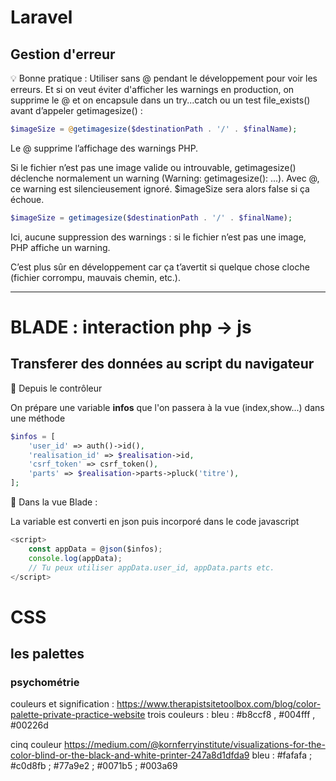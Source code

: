 # Laravel
## Gestion d'erreur

💡 Bonne pratique :
Utiliser sans @ pendant le développement pour voir les erreurs.
Et si on veut éviter d'afficher les warnings en production, on supprime le @ et on encapsule dans un try...catch ou un test file_exists() avant d’appeler getimagesize() :

```php
$imageSize = @getimagesize($destinationPath . '/' . $finalName);
```
Le @ supprime l’affichage des warnings PHP.

Si le fichier n’est pas une image valide ou introuvable, getimagesize() déclenche normalement un warning (Warning: getimagesize(): ...).
Avec @, ce warning est silencieusement ignoré. $imageSize sera alors false si ça échoue.

```php
$imageSize = getimagesize($destinationPath . '/' . $finalName);
```
Ici, aucune suppression des warnings : si le fichier n’est pas une image, PHP affiche un warning.

C’est plus sûr en développement car ça t’avertit si quelque chose cloche (fichier corrompu, mauvais chemin, etc.).

---

# BLADE : interaction php -> js

## Transferer des données au script du navigateur

🧠 Depuis le contrôleur

On prépare une variable **infos** que l'on passera à la vue (index,show...) dans une méthode

```php
$infos = [
    'user_id' => auth()->id(),
    'realisation_id' => $realisation->id,
    'csrf_token' => csrf_token(),
    'parts' => $realisation->parts->pluck('titre'),
];
```

🧠 Dans la vue Blade :

La variable est converti en json puis incorporé dans le code javascript
```js
<script>
    const appData = @json($infos);
    console.log(appData);
    // Tu peux utiliser appData.user_id, appData.parts etc.
</script>
```

# CSS

## les palettes

### psychométrie

couleurs et signification : https://www.therapistsitetoolbox.com/blog/color-palette-private-practice-website
trois couleurs :
bleu  : #b8ccf8 , #004fff , #00226d


cinq couleur
https://medium.com/@kornferryinstitute/visualizations-for-the-color-blind-or-the-black-and-white-printer-247a8d1dfda9
bleu  : #fafafa ; #c0d8fb ; #77a9e2 ; #0071b5 ; #003a69
